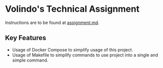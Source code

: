 # Volindo's Technical Assignment

Instructions are to be found at [assignment.md](assignment.md).

## Key Features

- Usage of Docker Compose to simplify usage of this project.
- Usage of Makefile to simplify commands to use project into a single and simple command.
